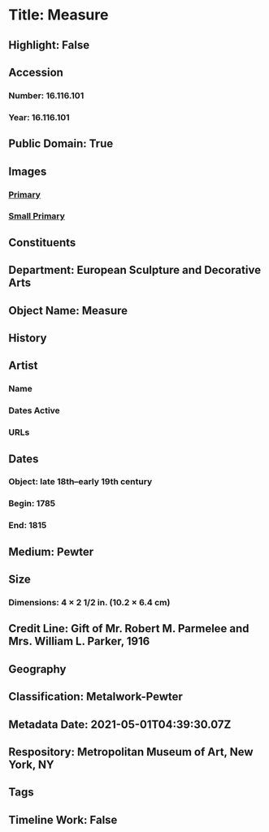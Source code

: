 # Title: Measure
## Highlight: False
## Accession
### Number: 16.116.101
### Year: 16.116.101
## Public Domain: True
## Images
### [Primary](https://images.metmuseum.org/CRDImages/es/original/34536.jpg)
### [Small Primary](https://images.metmuseum.org/CRDImages/es/web-large/34536.jpg)
## Constituents
## Department: European Sculpture and Decorative Arts
## Object Name: Measure
## History
## Artist
### Name
### Dates Active
### URLs
## Dates
### Object: late 18th–early 19th century
### Begin: 1785
### End: 1815
## Medium: Pewter
## Size
### Dimensions: 4 × 2 1/2 in. (10.2 × 6.4 cm)
## Credit Line: Gift of Mr. Robert M. Parmelee and Mrs. William L. Parker, 1916
## Geography
## Classification: Metalwork-Pewter
## Metadata Date: 2021-05-01T04:39:30.07Z
## Respository: Metropolitan Museum of Art, New York, NY
## Tags
## Timeline Work: False
